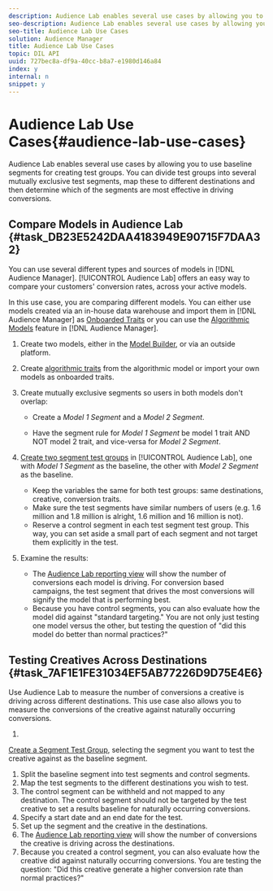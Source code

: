 ```yaml
---
description: Audience Lab enables several use cases by allowing you to use baseline segments for creating test groups. You can divide test groups into several mutually exclusive test segments, map these to different destinations and then determine which of the segments are most effective in driving conversions.
seo-description: Audience Lab enables several use cases by allowing you to use baseline segments for creating test groups. You can divide test groups into several mutually exclusive test segments, map these to different destinations and then determine which of the segments are most effective in driving conversions.
seo-title: Audience Lab Use Cases
solution: Audience Manager
title: Audience Lab Use Cases
topic: DIL API
uuid: 727bec8a-df9a-40cc-b8a7-e1980d146a84
index: y
internal: n
snippet: y
---
```


# Audience Lab Use Cases{#audience-lab-use-cases}

Audience Lab enables several use cases by allowing you to use baseline segments for creating test groups. You can divide test groups into several mutually exclusive test segments, map these to different destinations and then determine which of the segments are most effective in driving conversions.

## Compare Models in Audience Lab {#task_DB23E5242DAA4183949E90715F7DAA32}

You can use several different types and sources of models in [!DNL Audience Manager]. [!UICONTROL Audience Lab] offers an easy way to compare your customers' conversion rates, across your active models.

<!-- 

audience-lab-compare-models.xml

 -->

In this use case, you are comparing different models. You can either use models created via an in-house data warehouse and import them in [!DNL Audience Manager] as [Onboarded Traits](../../c-features/traits/create-onboarded-rule-based-traits.md#concept_CFCB78FDF44A42BCA69C948A2C8EC3D5) or you can use the [Algorithmic Models](../../c-features/algorithmic-models/understanding-models.md#concept_49FB2DBD4AD041A4ABAAEE9D83BB996E) feature in [!DNL Audience Manager]. 

1. Create two models, either in the [Model Builder](../../c-features/algorithmic-models/create-model.md#concept_25287B0C161F4BFCBCCFEB5CC6E613D0), or via an outside platform.
1. Create [algorithmic traits](../../c-features/traits/create-algorithmic-traits.md#task_E9A3F46A50C14450AE263775EECA0353) from the algorithmic model or import your own models as onboarded traits.
1. Create mutually exclusive segments so users in both models don't overlap:

    * Create a *Model 1 Segment* and a *Model 2 Segment*. 
    
    * Have the segment rule for *Model 1 Segment* be model 1 trait AND NOT model 2 trait, and vice-versa for *Model 2 Segment*.

1. [Create two segment test groups](../../c-features/audience-lab/audience-lab-manage-test-groups.md#task_B62EF6D2992941FAAEA84BE2EA11A55E) in [!UICONTROL Audience Lab], one with *Model 1 Segment* as the baseline, the other with *Model 2 Segment* as the baseline.

    * Keep the variables the same for both test groups: same destinations, creative, conversion traits. 
    * Make sure the test segments have similar numbers of users (e.g. 1.6 million and 1.8 million is alright, 1.6 million and 16 million is not). 
    * Reserve a control segment in each test segment test group. This way, you can set aside a small part of each segment and not target them explicitly in the test.

1. Examine the results:

    * The [Audience Lab reporting view](../../c-features/audience-lab/audience-lab-reporting-view.md#concept_C8A089E2B1C54D268C4F6475C4D5C9D6) will show the number of conversions each model is driving. For conversion based campaigns, the test segment that drives the most conversions will signify the model that is performing best. 
    * Because you have control segments, you can also evaluate how the model did against "standard targeting." You are not only just testing one model versus the other, but testing the question of "did this model do better than normal practices?"

## Testing Creatives Across Destinations {#task_7AF1E1FE31034EF5AB77226D9D75E4E6}

Use Audience Lab to measure the number of conversions a creative is driving across different destinations. This use case also allows you to measure the conversions of the creative against naturally occurring conversions.

1. 

   <!-- 

audience-lab-creatives-across-destinations.xml

 -->

   [Create a Segment Test Group](../../c-features/audience-lab/audience-lab-manage-test-groups.md#task_B62EF6D2992941FAAEA84BE2EA11A55E), selecting the segment you want to test the creative against as the baseline segment.
1. Split the baseline segment into test segments and control segments.
1. Map the test segments to the different destinations you wish to test.
1. The control segment can be withheld and not mapped to any destination. The control segment should not be targeted by the test creative to set a results baseline for naturally occurring conversions.
1. Specify a start date and an end date for the test.
1. Set up the segment and the creative in the destinations.
1. The [Audience Lab reporting view](../../c-features/audience-lab/audience-lab-reporting-view.md#concept_C8A089E2B1C54D268C4F6475C4D5C9D6) will show the number of conversions the creative is driving across the destinations.
1. Because you created a control segment, you can also evaluate how the creative did against naturally occurring conversions. You are testing the question: "Did this creative generate a higher conversion rate than normal practices?"
